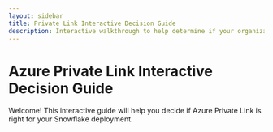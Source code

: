```yaml
---
layout: sidebar
title: Private Link Interactive Decision Guide
description: Interactive walkthrough to help determine if your organization should use Azure Private Link with Snowflake.
---
```


# Azure Private Link Interactive Decision Guide

Welcome! This interactive guide will help you decide if Azure Private Link is right for your Snowflake deployment.

<div id="decision-guide-app"></div>

<script>
  // Simple interactive decision tree (vanilla JS, no frameworks)
  const questions = [
    {
      text: "Do you have strict compliance or regulatory requirements (e.g., HIPAA, PCI, financial data)?",
      yes: "privateLinkRecommended",
      no: 1
    },
    {
      text: "Does your organization require all Snowflake traffic to stay on the Microsoft Backbone (private Azure fiber)?",
      yes: "privateLinkRecommended",
      no: 2
    },
    {
      text: "Are you using managed services like Azure Data Factory or Synapse that need to connect to Snowflake?",
      yes: "adfGuide",
      no: 3
    },
    {
      text: "Is your security team requesting private endpoints for all critical cloud resources?",
      yes: "privateLinkRecommended",
      no: "publicOk"
    }
  ];

  const results = {
    privateLinkRecommended: {
      text: "Azure Private Link is recommended for your use case.",
      animation: "✅"
    },
    adfGuide: {
      text: "Use the <a href='/cloud-providers/azure/private-link/azure-private-link-adf-synapse.html'>ADF & Synapse Private Link Guide</a>.",
      animation: "🔗"
    },
    publicOk: {
      text: "You may use standard public endpoints, but review your organization's security policies.",
      animation: "ℹ️"
    }
  };

  function renderQuestion(idx) {
    const q = questions[idx];
    document.getElementById('decision-guide-app').innerHTML = `
      <div style="animation: fadeIn 0.5s;">
        <h2 style="font-size:1.2em;">${q.text}</h2>
        <button onclick="window.decisionGuideNext('${q.yes}')" style="margin:1em 1em 1em 0;">Yes</button>
        <button onclick="window.decisionGuideNext('${q.no}')">No</button>
      </div>
    `;
  }

  function renderResult(key) {
    const r = results[key];
    document.getElementById('decision-guide-app').innerHTML = `
      <div style="animation: fadeIn 0.5s;">
        <div style="font-size:2.5em;">${r.animation}</div>
        <p style="font-size:1.1em;margin-top:1em;">${r.text}</p>
        <button onclick="window.decisionGuideRestart()" style="margin-top:2em;">Restart</button>
      </div>
    `;
  }

  window.decisionGuideNext = function(next) {
    if (typeof next === "string" && results[next]) {
      renderResult(next);
    } else {
      renderQuestion(next);
    }
  };

  window.decisionGuideRestart = function() {
    renderQuestion(0);
  };

  // Initial render
  renderQuestion(0);
</script>

<style>
@keyframes fadeIn {
  from { opacity: 0; transform: translateY(20px);}
  to { opacity: 1; transform: translateY(0);}
}
#decision-guide-app button {
  font-size: 1em;
  padding: 0.5em 1.2em;
  border-radius: 5px;
  border: 1px solid #1abc9c;
  background: #f5f6fa;
  color: #155799;
  cursor: pointer;
  transition: background 0.2s, color 0.2s;
}
#decision-guide-app button:hover {
  background: #1abc9c;
  color: #fff;
}
</style>
